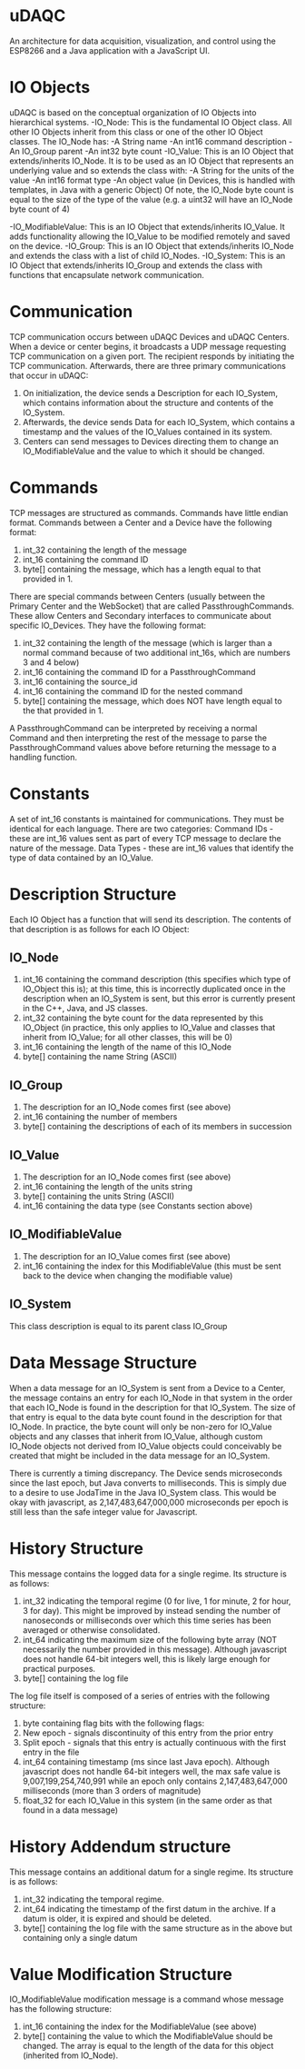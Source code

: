 # uDAQC
An architecture for data acquisition, visualization, and control using the ESP8266 and a Java application with a JavaScript UI.

# IO Objects
uDAQC is based on the conceptual organization of IO Objects into hierarchical systems.
-IO_Node: This is the fundamental IO Object class. All other IO Objects inherit from this class or one of the other IO Object classes. The IO_Node has:
  -A String name
  -An int16 command description
  -An IO_Group parent
  -An int32 byte count
-IO_Value: This is an IO Object that extends/inherits IO_Node. It is to be used as an IO Object that represents an underlying value and so extends the class with:
  -A String for the units of the value
  -An int16 format type
  -An object value (in Devices, this is handled with templates, in Java with a generic Object)
  Of note, the IO_Node byte count is equal to the size of the type of the value (e.g. a uint32 will have an IO_Node byte count of 4)

-IO_ModifiableValue: This is an IO Object that extends/inherits IO_Value. It adds functionality allowing the IO_Value to be modified remotely and saved on the device.
-IO_Group: This is an IO Object that extends/inherits IO_Node and extends the class with a list of child IO_Nodes.
-IO_System: This is an IO Object that extends/inherits IO_Group and extends the class with functions that encapsulate network communication.

# Communication
TCP communication occurs between uDAQC Devices and uDAQC Centers. When a device or center begins, it broadcasts a UDP message requesting TCP communication on a given port. The recipient responds by initiating the TCP communication.
Afterwards, there are three primary communications that occur in uDAQC:
1. On initialization, the device sends a Description for each IO_System, which contains information about the structure and contents of the IO_System.
2. Afterwards, the device sends Data for each IO_System, which contains a timestamp and the values of the IO_Values contained in its system.
3. Centers can send messages to Devices directing them to change an IO_ModifiableValue and the value to which it should be changed.

# Commands
TCP messages are structured as commands.
Commands have little endian format.
Commands between a Center and a Device have the following format:
1. int_32 containing the length of the message
2. int_16 containing the command ID
3. byte[] containing the message, which has a length equal to that provided in 1.

There are special commands between Centers (usually between the Primary Center and the WebSocket) that are called PassthroughCommands. These allow Centers and Secondary interfaces to communicate about specific IO_Devices. They have the following format:
1. int_32 containing the length of the message (which is larger than a normal command because of two additional int_16s, which are numbers 3 and 4 below)
2. int_16 containing the command ID for a PassthroughCommand
3. int_16 containing the source_id
4. int_16 containing the command ID for the nested command
5. byte[] containing the message, which does NOT have length equal to the that provided in 1.

A PassthroughCommand can be interpreted by receiving a normal Command and then interpreting the rest of the message to parse the  PassthroughCommand values above before returning the message to a handling function.

# Constants
A set of int_16 constants is maintained for communications. They must be identical for each language. There are two categories:
Command IDs - these are int_16 values sent as part of every TCP message to declare the nature of the message.
Data Types - these are int_16 values that identify the type of data contained by an IO_Value.

# Description Structure
Each IO Object has a function that will send its description. The contents of that description is as follows for each IO Object:
## IO_Node
1. int_16 containing the command description (this specifies which type of IO_Object this is); at this time, this is incorrectly duplicated once in the description when an IO_System is sent, but this error is currently present in the C++, Java, and JS classes.
2. int_32 containing the byte count for the data represented by this IO_Object (in practice, this only applies to IO_Value and classes that inherit from IO_Value; for all other classes, this will be 0)
3. int_16 containing the length of the name of this IO_Node
4. byte[] containing the name String (ASCII)
## IO_Group
1. The description for an IO_Node comes first (see above)
2. int_16 containing the number of members
3. byte[] containing the descriptions of each of its members in succession
## IO_Value
1. The description for an IO_Node comes first (see above)
2. int_16 containing the length of the units string
3. byte[] containing the units String (ASCII)
4. int_16 containing the data type (see Constants section above)
## IO_ModifiableValue
1. The description for an IO_Value comes first (see above)
2. int_16 containing the index for this ModifiableValue (this must be sent back to the device when changing the modifiable value)
## IO_System
This class description is equal to its parent class IO_Group

# Data Message Structure
When a data message for an IO_System is sent from a Device to a Center, the message contains an entry for each IO_Node in that system in the order that each IO_Node is found in the description for that IO_System. The size of that entry is equal to the data byte count found in the description for that IO_Node. In practice, the byte count will only be non-zero for IO_Value objects and any classes that inherit from IO_Value, although custom IO_Node objects not derived from IO_Value objects could conceivably be created that might be included in the data message for an IO_System.

There is currently a timing discrepancy. The Device sends microseconds since the last epoch, but Java converts to milliseconds. This is simply due to a desire to use JodaTime in the Java IO_System class. This would be okay with javascript, as 2,147,483,647,000,000 microseconds per epoch is still less than the safe integer value for Javascript.

# History Structure
This message contains the logged data for a single regime. Its structure is as follows:
1. int_32 indicating the temporal regime (0 for live, 1 for minute, 2 for hour, 3 for day). This might be improved by instead sending the number of nanoseconds or milliseconds over which this time series has been averaged or otherwise consolidated.
2. int_64 indicating the maximum size of the following byte array (NOT necessarily the number provided in this message). Although javascript does not handle 64-bit integers well, this is likely large enough for practical purposes.
3. byte[] containing the log file

The log file itself is composed of a series of entries with the following structure:
1. byte containing flag bits with the following flags:
  1. New epoch - signals discontinuity of this entry from the prior entry
  2. Split epoch - signals that this entry is actually continuous with the first entry in the file
2. int_64 containing timestamp (ms since last Java epoch). Although javascript does not handle 64-bit integers well, the max safe value is 9,007,199,254,740,991 while an epoch only contains 2,147,483,647,000 milliseconds (more than 3 orders of magnitude)
3. float_32 for each IO_Value in this system (in the same order as that found in a data message)

# History Addendum structure
This message contains an additional datum for a single regime. Its structure is as follows:
1. int_32 indicating the temporal regime.
2. int_64 indicating the timestamp of the first datum in the archive. If a datum is older, it is expired and should be deleted.
3. byte[] containing the log file with the same structure as in the above but containing only a single datum

# Value Modification Structure
IO_ModifiableValue modification message is a command whose message has the following structure:
1. int_16 containing the index for the ModifiableValue (see above)
2. byte[] containing the value to which the ModifiableValue should be changed. The array is equal to the length of the data for this object (inherited from IO_Node).
